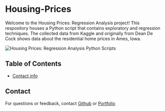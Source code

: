 # Housing-Prices
Welcome to the Housing Prices: Regression Analysis project! This respository houses a Python script that contains exploratory and regression techniques. The collected data from Kaggle and originally from Dean De Cock shows data about the residential home prices in Ames, Iowa.

![Housing Prices: Regression Analysis Python Scripts](breno-assis-r3WAWU5Fi5Q-unsplash.jpg)


## Table of Contents
- [Contact info](#contact)


## Contact
For questions or feedback, contact [Github](https://github.com/JacobLender) or [Portfolio](https://www.jakelender.com/aboutme)

